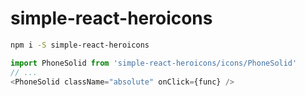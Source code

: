 # simple-react-heroicons

```bash
npm i -S simple-react-heroicons
```

```js
import PhoneSolid from 'simple-react-heroicons/icons/PhoneSolid'
// ...
<PhoneSolid className="absolute" onClick={func} />
```
